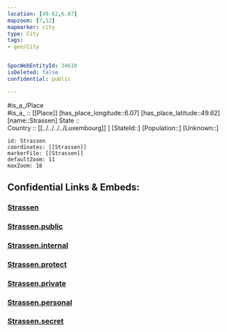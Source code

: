```yaml
---
location: [49.62,6.07] 
mapzoom: [7,12] 
mapmarker: city 
type: City
tags:
- geo/City


SpocWebEntityId: 34610
isDeleted: false
confidential: public

---
```

#is_a_/Place  
#is_a_ :: [[Place]] 
[has_place_longitude::6.07] 
[has_place_latitude::49.62] 
[name::Strassen] 
State ::  
Country :: [[../../../../Luxembourg]] ] 
[StateId::] 
[Population::] 
[Unknown::] 


```leaflet
id: Strassen
coordinates: [[Strassen]] 
markerFile: [[Strassen]] 
defaultZoom: 11 
maxZoom: 18
```


## Confidential Links & Embeds: 

### [Strassen](/_Standards/Earth/Continent/Europe/Europe~West/Luxembourg/City/Strassen.md) 

### [Strassen.public](/_public/Earth/Continent/Europe/Europe~West/Luxembourg/City/Strassen.public.md) 

### [Strassen.internal](/_internal/Earth/Continent/Europe/Europe~West/Luxembourg/City/Strassen.internal.md) 

### [Strassen.protect](/_protect/Earth/Continent/Europe/Europe~West/Luxembourg/City/Strassen.protect.md) 

### [Strassen.private](/_private/Earth/Continent/Europe/Europe~West/Luxembourg/City/Strassen.private.md) 

### [Strassen.personal](/_personal/Earth/Continent/Europe/Europe~West/Luxembourg/City/Strassen.personal.md) 

### [Strassen.secret](/_secret/Earth/Continent/Europe/Europe~West/Luxembourg/City/Strassen.secret.md)

